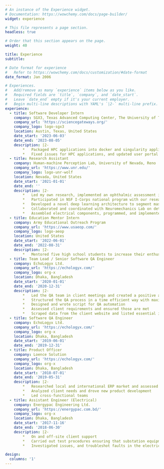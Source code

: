 ```yaml
---
# An instance of the Experience widget.
# Documentation: https://wowchemy.com/docs/page-builder/
widget: experience

# This file represents a page section.
headless: true

# Order that this section appears on the page.
weight: 40

title: Experience
subtitle:

# Date format for experience
#   Refer to https://wowchemy.com/docs/customization/#date-format
date_format: Jan 2006

# Experiences.
#   Add/remove as many `experience` items below as you like.
#   Required fields are `title`, `company`, and `date_start`.
#   Leave `date_end` empty if it's your current employer.
#   Begin multi-line descriptions with YAML's `|2-` multi-line prefix.
experience:
  - title: Software Developer Intern
    company: SGX3, Texas Advanced Computing Center, The University of Texas at Austin, Texas
    company_url: 'https://sciencegateways.org/'
    company_logo: logo-sgx3
    location: Austin, Texas, United States
    date_start: '2023-06-03'
    date_end: '2023-08-05'
    description: |2-
        *	Packaged HPC applications into docker and singularity applications and making it compatible with AI framework.
        *	Fixed issues for HPC applications, and updated user portal for easy access.
  - title: Research Assistant
    company: Human-machine Perception Lab, University of Nevada, Reno
    company_url: 'https://www.unr.edu/'
    company_logo: logo-unr-wolf
    location: Nevada, United States
    date_start: '2021-01-01'
    date_end: ''
    description: |2-
        *	Led my own research, implemented an ophthalmic assessment in virtual reality, collected control and patient data, analyzed data to predict and quantify defect in participants.
        *	Participated in NSF I-Corps national program with our research technology and was awarded $50,000 for customer discovery process.
        *	Developed a novel deep learning architecture to segment mass from full mammographic image.
        *	Collaborated and coordinated with Neuromechanics Lab on detection of concussion.
        *	Assembled electrical components, programmed, and implemented an ophthalmic assessment using Arduino and Pupil Core (from Pupil Labs).
  - title: Education Mentor Intern
    company: Army Educational Outreach Program
    company_url: 'https://www.usaeop.com/'
    company_logo: logo-aeop
    location: United States
    date_start: '2022-06-01'
    date_end: '2022-08-31'
    description: |2-
        *	Mentored five high school students to increase their enthusiasm to research. They helped in one of my research projects by cleaning and preprocessing the data, and by implementing multiple machine and deep learning models
  - title: Team Lead / Senior Software QA Engineer
    company: EchoLogyx Ltd.
    company_url: 'https://echologyx.com/'
    company_logo: org-x
    location: Dhaka, Bangladesh
    date_start: '2020-01-01'
    date_end: '2020-12-31'
    description: |2-
        *	Led the QA team in client meetings and created a positive and strong relationship with the clients
        *	Structured the QA process in a time efficient way with maximum effectiveness
        *	Designed and wrote script for QA automation
        *	Assessed client requirements and ensured those are met
        *	Scraped data from the client website and listed essential information
  - title: Software QA Engineer
    company: EchoLogyx Ltd.
    company_url: 'https://echologyx.com/'
    company_logo: org-x
    location: Dhaka, Bangladesh
    date_start: '2019-06-01'
    date_end: '2019-12-31'
  - title: Product Officer
    company: Loence Solution
    company_url: 'https://echologyx.com/'
    company_logo: org-x
    location: Dhaka, Bangladesh
    date_start: '2018-07-01'
    date_end: '2019-05-31'
    description: |2-
        *	Researched local and international ERP market and assessed competition by comparing products
        *	Analyzed client needs and drove new product development
        *	Led cross-functional teams
  - title: Assistant Engineer (Electrical)
    company: Energypac Engineering Ltd.
    company_url: 'https://energypac.com.bd/'
    company_logo: org-x
    location: Dhaka, Bangladesh
    date_start: '2017-11-16'
    date_end: '2018-06-30'
    description: |2-
        *	On and off-site client support
        *	Carried out test procedures ensuring that substation equipment works to its specification
        *	Investigated issues, and troubleshot faults in the electrical system of transformers and other safety equipment

design:
  columns: '1'
---
```

